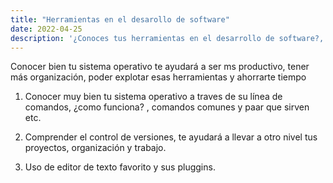 ```yaml
---
title: "Herramientas en el desarollo de software"
date: 2022-04-25
description: '¿Conoces tus herramientas en el desarrollo de software?, aqui te describo tres herramientas que aprendí , que te ayudarán mucho en tus desarrollos'
---
```


Conocer bien tu sistema operativo te ayudará a ser ms productivo, tener más organización, poder explotar esas herramientas y ahorrarte tiempo

1. Conocer muy bien tu sistema operativo a traves de su línea de comandos, ¿como funciona? , comandos comunes y paar que sirven etc.

2. Comprender el control de versiones, te ayudará a llevar a otro nivel tus proyectos, organización y trabajo.

3. Uso de editor de texto favorito y sus pluggins.
